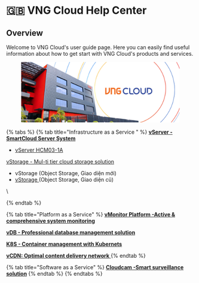 # 🇬🇧 VNG Cloud Help Center

## Overview

Welcome to VNG Cloud's user guide page. Here you can easily find useful information about how to get start with VNG Cloud's products and services.

<figure><img src=".gitbook/assets/VNG Cloud document.jpg" alt=""><figcaption></figcaption></figure>



{% tabs %}
{% tab title="Infrastructure as a Service " %}
[**vServer - SmartCloud Server System**](vserver/)

* [vServer HCM03-1A](https://docs.vngcloud.vn/pages/viewpage.action?pageId=49647923)

[vStorage - Mul-ti tier cloud storage solution](vstorage/)

* vStorage (Object Storage, Giao diện mới)
* [vStorage ](https://docs.vngcloud.vn/pages/viewpage.action?pageId=49648395)(Object Storage, Giao diện cũ)

\

{% endtab %}

{% tab title="Platform as a Service" %}
[**vMonitor Platform -Active & comprehensive system monitoring**](vmonitor.md)

[**vDB - Professional database management solution**](vdb.md)

[**K8S - Container management with Kubernets**](vserver/)

[**vCDN: Optimal content delivery network** ](vcdn.md)
{% endtab %}

{% tab title="Software as a Service" %}
[**Cloudcam -Smart surveillance solution**](vcloudcam.md)
{% endtab %}
{% endtabs %}

